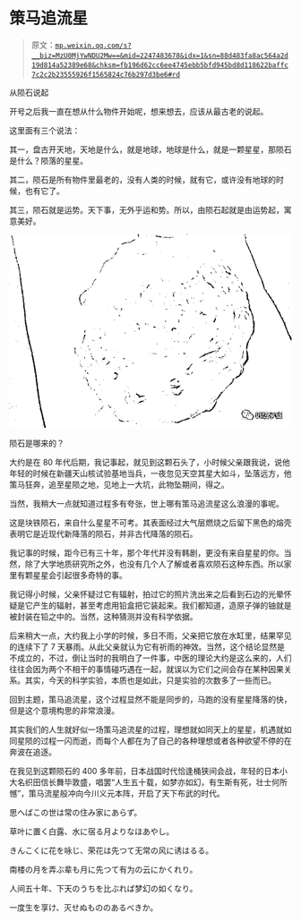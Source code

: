 # 策马追流星

> 原文：[`mp.weixin.qq.com/s?__biz=MzU0MjYwNDU2Mw==&mid=2247483678&idx=1&sn=88d483fa8ac564a2d19d814a52389e68&chksm=fb196d62cc6ee4745ebb5bfd945bd8d118622baffc7c2c2b23555926f1565824c76b297d3be6#rd`](http://mp.weixin.qq.com/s?__biz=MzU0MjYwNDU2Mw==&mid=2247483678&idx=1&sn=88d483fa8ac564a2d19d814a52389e68&chksm=fb196d62cc6ee4745ebb5bfd945bd8d118622baffc7c2c2b23555926f1565824c76b297d3be6#rd)

从陨石说起

开号之后我一直在想从什么物件开始呢，想来想去，应该从最古老的说起。

这里面有三个说法：

其一，盘古开天地，天地是什么，就是地球，地球是什么，就是一颗星星，那陨石是什么？陨落的星星。

其二，陨石是所有物件里最老的，没有人类的时候，就有它，或许没有地球的时候，也有它了。

其三，陨石就是运势。天下事，无外乎运和势。所以，由陨石起就是由运势起，寓意美好。

![](img/7ebf585d9f1246a897956f3a1ebff205.png)

陨石是哪来的？

大约是在 80 年代后期，我记事起，就见到这颗石头了，小时候父亲跟我说，说他年轻的时候在新疆天山核试验基地当兵，一夜忽见天空其星大如斗，坠落远方，他策马狂奔，追至星陨之地，见地上一大坑，此物坠期间，得之。

当然，我稍大一点就知道过程多有夸张，世上哪有策马追流星这么浪漫的事呢。

这是块铁陨石，来自什么星星不可考。其表面经过大气层燃烧之后留下黑色的熔壳表明它是近现代新降落的陨石，并非古代降落的陨石。

我记事的时候，距今已有三十年，那个年代并没有韩剧，更没有来自星星的你。当然，除了大学地质研究所之外，也没有几个人了解或者喜欢陨石这种东西。所以家里有颗星星会引起很多奇特的事。

我记得小时候，父亲怀疑过它有辐射，拍过它的照片洗出来之后看到石边的光晕怀疑是它产生的辐射，甚至考虑用铅盒把它装起来。我们都知道，造原子弹的铀就是被封装在铅之中的。当然，这种猜测并没有科学依据。

后来稍大一点，大约我上小学的时候，多日不雨，父亲把它放在水缸里，结果罕见的连续下了 7 天暴雨。从此父亲就认为它有祈雨的神效。当然，这个结论显然是不成立的，不过，倒让当时的我明白了一件事，中医的理论大约是这么来的，人们往往会因为两个不相干的事情碰巧遇在一起，就误以为它们之间会存在某种因果关系。其实，今天的科学实验，本质也是如此，只是实验的次数多了一些而已。

回到主题，策马追流星，这个过程显然不能是同步的，马跑的没有星星降落的快，但是这个意境构思的非常浪漫。

其实我们的人生就好似一场策马追流星的过程，理想就如同天上的星星，机遇就如同星陨的过程一闪而逝，而每个人都在为了自己的各种理想或者各种欲望不停的在奔波在追逐。

在我见到这颗陨石的 400 多年前，日本战国时代恰逢桶狭间会战，年轻的日本小大名织田信长舞毕敦盛，唱罢“人生五十载，如梦亦如幻，有生斯有死，壮士何所憾”，策马流星般冲向今川义元本阵，开启了天下布武的时代。

思へばこの世は常の住み家にあらず。

草叶に置く白露、水に宿る月よりなほあやし。

きんこくに花を咏じ、荣花は先つて无常の风に诱はるる。

南楼の月を弄ぶ辈も月に先つて有为の云にかくれり。

人间五十年、下天のうちを比ぶれば梦幻の如くなり。

一度生を享け、灭せぬもののあるべきか。